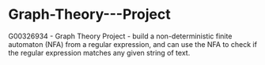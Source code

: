 # Graph-Theory---Project
G00326934 - Graph Theory Project - build a non-deterministic finite automaton (NFA) from a regular expression, and can use the NFA to check if the regular expression matches any given string of text.
